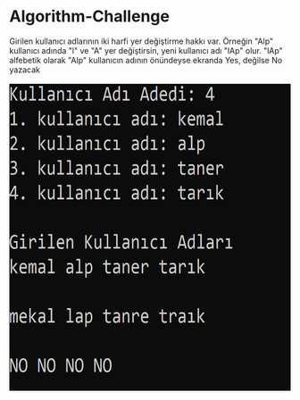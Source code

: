 # Algorithm-Challenge
Girilen kullanıcı adlarının iki harfi yer değiştirme hakkı var. Örneğin "Alp" kullanıcı adında "l" ve "A" yer değiştirsin, yeni kullanıcı adı "lAp" olur. "lAp"  alfebetik olarak "Alp"
kullanıcın adının önündeyse ekranda Yes, değilse No yazacak<br><br>
<img src="Adsız.png" height="550" width="550">
